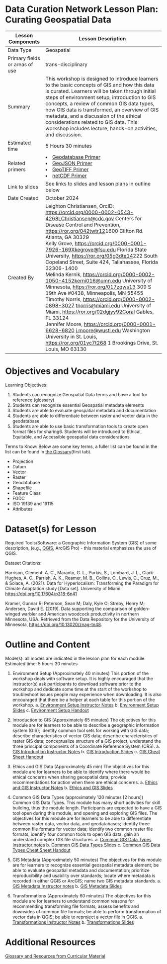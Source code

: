 #  Data Curation Network Lesson Plan: Curating Geospatial Data


| Lesson Components | Lesson Description |
| ------------- | ------------- |
| Data Type | Geospatial |
| Primary fields or areas of use | trans-disciplinary |
| Summary | This workshop is designed to introduce learners to the basic concepts of GIS and how this data is curated. Learners will be taken through initial steps of environment setup, introduction to GIS concepts, a review of common GIS data types, how GIS data is transformed, an overview of GIS metadata, and a discussion of the ethical considerations related to GIS data. This workshop includes lecture, hands-on activities, and discussion. |
| Estimated time | 5 Hours 30 minutes |
| Related primers | <li> <a href="https://github.com/DataCurationNetwork/data-primers/blob/master/Geodatabase%20Data%20Curation%20Primer/Geodata-Primer.md">Geodatabase Primer</a></li><li><a href="https://github.com/DataCurationNetwork/data-primers/blob/master/GeoJSON%20Data%20Curation%20Primer/GeoJSON-data-curation-primer.md">GeoJSON Primer</a></li><li><a href="https://github.com/DataCurationNetwork/data-primers/blob/master/GeoTIFF%20Data%20Curation%20Primer/geotiff-data-curation-primer.md">GeoTIFF Primer</a></li><li> <a href="https://deepblue.lib.umich.edu/handle/2027.42/145724">netCDF Primer</a></li> |
| Link to slides | See links to slides and lesson plans in outline below |
| Date Created | October 2024 |
| Created By | Leighton Christiansen, OrcID: <https://orcid.org/0000-0002-0543-4268><LChristiansen@cdc.gov> Centers for Disease Control and Prevention, <https://ror.org/042twtr12>1600 Clifton Rd. Atlanta, GA 30329<br>Kelly Grove, <https://orcid.org/0000-0001-7926-169X><kegrove@fsu.edu> Florida State University, <https://ror.org/05g3dte14>222 South Copeland Street, Suite 424, Tallahassee, Florida 32306-1400<br>Melinda Kernik,  <https://orcid.org/0000-0002-1050-4152><kerni016@umn.edu> University of Minnesota, <https://ror.org/017zqws13> 309 S 19th Ave #0438, Minneapolis, MN 55455<br>Timothy Norris, <https://orcid.org/0000-0002-0898-3027> <tnorris@miami.edu> University of Miami, https://ror.org/02dgjyy92Coral Gables, FL 33124<br>Jennifer Moore, <https://orcid.org/0000-0001-6628-6820> <j.moore@wustl.edu> Washington University in St. Louis, <https://ror.org/01yc7t268>  1 Brookings Drive, St. Louis, MO 63130 |


# Objectives and Vocabulary

Learning Objectives:
1. Students can recognize Geospatial Data terms and have a tool for reference (glossary)
2. Students can recognize essential Geospatial metadata elements
3. Students are able to evaluate geospatial metadata and documentation
4. Students are able to differentiate between raster and vector data in the geodatabase
5. Students are able to use basic transformation tools to create open format files for sharing6. Students will be introduced to Ethical, Equitable, and Accessible geospatial data considerations

Terms to Know: Below are some key terms, a fuller list can be found in the list can be found in
[the Glossary](https://github.com/DataCurationNetwork/curation-curriculum/blob/main/Specialized%20Data%20Types/Geospatial/Glossary_of_GIS_Terms.xlsx)(first tab).
- Projection
- Datum
- Vector
- Raster
- Geodatabase
- Shapefile
- Feature Class
- FGDC
- ISO 19139 and 19115
- Attributes

# Dataset(s) for Lesson 

Required Tools/Software: a Geographic Information System (GIS) of some description, (e.g., [QGIS](https://www.qgis.org/en/site/), ArcGIS Pro) - this material emphasizes the use of QGIS.

Dataset Citations:

Harrison, Clement, A. C., Maranto, G. L., Purkis, S., Lombard, J. L., Clark-Hughes, A. C., Parrish, A. K., Reamer, M. B., Collins, O., Lewis, C., Cruz, M., & Solace, A. (2021). Data for Hyperlocalism: Transforming the Paradigm for Climate Adaptation study [Data set]. University of Miami. <https://doi.org/10.17604/p318-6n41>

Kramer, Gunnar R; Peterson, Sean M; Daly, Kyle O; Streby, Henry M; Andersen, David E. (2019). Data supporting the comparison of golden-winged warbler and American woodcock productivity in northern Minnesota, USA. Retrieved from the Data Repository for the University of Minnesota, <https://doi.org/10.13020/znag-tn48>.


# Outline and Content

Mode(s): all modes are indicated in the lesson plan for each module
Estimated time: 5 hours 30 minutes 

1. Environment Setup (Approximately 40 minutes)
This portion of the workshop deals with software setup. It is highly encouraged that the instructor(s) ask participants to download software prior to the workshop and dedicate some time at the start of the workshop to troubleshoot issues people may experience when downloading. It is also encouraged that there be a helper at each table for this portion of the workshop. 
	a. [Environment Setup Instructor Notes](https://github.com/DataCurationNetwork/curation-curriculum/blob/b3ceb41b653b5bef5a1a3569bc005550b571b1a6/Specialized%20Data%20Types/Geospatial/Instructor%20Notes/0_Environment_Setup_Instructor_Notes.pdf)
	b. [Environment Setup Slides](https://docs.google.com/presentation/d/1MudCrH6CtWErZ629jg31FsPcT7C_RpSagUTck7Lg-14/edit?usp=sharing)
	c. [Environment Setup Handout](https://github.com/DataCurationNetwork/curation-curriculum/blob/b3ceb41b653b5bef5a1a3569bc005550b571b1a6/Specialized%20Data%20Types/Geospatial/Exercise%20Materials/0_Environment_Setup_Handout.pdf)

2. Introduction to GIS (Approximately 65 minutes) 
The objectives for this module are for learners to be able to describe a geographic information system (GIS); identify common tool sets for working with GIS data; describe characteristics of vector GIS data; describe characteristics of raster GIS data; conceptualize structure of a GIS project; understand the three principal components of a Coordinate Reference System (CRS).
	a. [GIS Introduction Instructor Notes](https://github.com/DataCurationNetwork/curation-curriculum/blob/b3ceb41b653b5bef5a1a3569bc005550b571b1a6/Specialized%20Data%20Types/Geospatial/Instructor%20Notes/1_GIS_Introduction_Instructor_Notes.pdf)
	b. [GIS Introduction Slides](https://docs.google.com/presentation/d/1mEjOVsL4Qi4mFGqB7UVBlVsySj922GCm8yfg0QbS8T4/edit?usp=sharing)
	c. [GIS Cheat Sheet Handout](https://github.com/DataCurationNetwork/curation-curriculum/blob/b3ceb41b653b5bef5a1a3569bc005550b571b1a6/Specialized%20Data%20Types/Geospatial/Exercise%20Materials/1_3_GIS_Cheat_Sheet.pdf)

3. Ethics and GIS Data (Approximately 45 min)
The objectives for this module are for learners to be able to identify where there would be ethical concerns when sharing geospatial data; provide recommendations for action when there are ethical concerns.
	a. [Ethics and GIS Instructor Notes](https://github.com/DataCurationNetwork/curation-curriculum/blob/b3ceb41b653b5bef5a1a3569bc005550b571b1a6/Specialized%20Data%20Types/Geospatial/Instructor%20Notes/2_Ethics_and_GIS_Data_Instructor_Notes.pdf)
	b. [Ethics and GIS Slides](https://docs.google.com/presentation/d/1h2Yftz-GS7IybSLz84jAS74qxW87uUmIZ2Y3_vT8cic/edit?usp=sharing)

4. Common GIS Data Types (approximately 120 minutes [2 hours])
Common GIS Data Types. This module has many short activities for skill building, thus the module length. Participants are expected to have a GIS tool open during this module, and opening and exploring GIS files. The objectives for this module are for learners to be able to differentiate between raster data, vector data, and geodatabases; identify three common file formats for vector data; identify two common raster file formats; identify four common tools to open GIS data; gain an understand complex GIS file structures.
	a. [Common GIS Data Types Instructor notes](https://github.com/DataCurationNetwork/curation-curriculum/blob/b3ceb41b653b5bef5a1a3569bc005550b571b1a6/Specialized%20Data%20Types/Geospatial/Instructor%20Notes/3_Common_GIS_Data_Types_Instructor_Notes.pdf)
	b. [Common GIS Data Types Slides](https://docs.google.com/presentation/d/1c7e3WgETTdr-to48phpXjEwqKQG6wkwbnrbn-gKv4rQ/edit?usp=sharing)
	c. [Common GIS Data Types Cheat Sheet Handout](https://github.com/DataCurationNetwork/curation-curriculum/blob/b3ceb41b653b5bef5a1a3569bc005550b571b1a6/Specialized%20Data%20Types/Geospatial/Exercise%20Materials/1_3_GIS_Cheat_Sheet.pdf)

5. GIS Metadata (Approximately 50 minutes)
The objectives for this module are for learners to recognize essential geospatial metadata element; be able to evaluate geospatial metadata and documentation; prioritize reproducibility and usability over standards; locate where metadata is recorded in either QGIS or ArcGIS; name two GIS metadata standards.
	a. [GIS Metadata Instructor notes](https://github.com/DataCurationNetwork/curation-curriculum/blob/b3ceb41b653b5bef5a1a3569bc005550b571b1a6/Specialized%20Data%20Types/Geospatial/Instructor%20Notes/4_GIS_Metadata_Instructor_Notes.pdf)
	b. [GIS Metadata Slides](https://docs.google.com/presentation/d/1Ksu-cU4N8dJZs6BLx0Q544rS9FndEw0M29TeTdVybx8/edit?usp=sharing) 

6. Transformations (Approximately 60 minutes)
The objectives for this module are for learners to understand common reasons for recommending transforming file formats; assess benefits and downsides of common file formats; be able to perform transformation of vector data in QGIS; be able to reproject a vector file in QGIS.
	a. [Transformations Instructor Notes](https://github.com/DataCurationNetwork/curation-curriculum/blob/b3ceb41b653b5bef5a1a3569bc005550b571b1a6/Specialized%20Data%20Types/Geospatial/Instructor%20Notes/5_Transformations_Instructor_Notes.pdf)
	b. [Transformations Slides](https://docs.google.com/presentation/d/1cQhxAH_psS5bi4s4CTgM5Z2r7RJfmtPyY8Z6A7zgAqI/edit?usp=sharing)

# Additional Resources 

[Glossary and Resources from Curricular Material](https://github.com/DataCurationNetwork/curation-curriculum/blob/b3ceb41b653b5bef5a1a3569bc005550b571b1a6/Specialized%20Data%20Types/Geospatial/Glossary_of_GIS_Terms.xlsx)